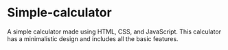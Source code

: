 # Simple-calculator
A simple calculator made using HTML, CSS, and JavaScript. This calculator has a minimalistic design and includes all the basic features.
